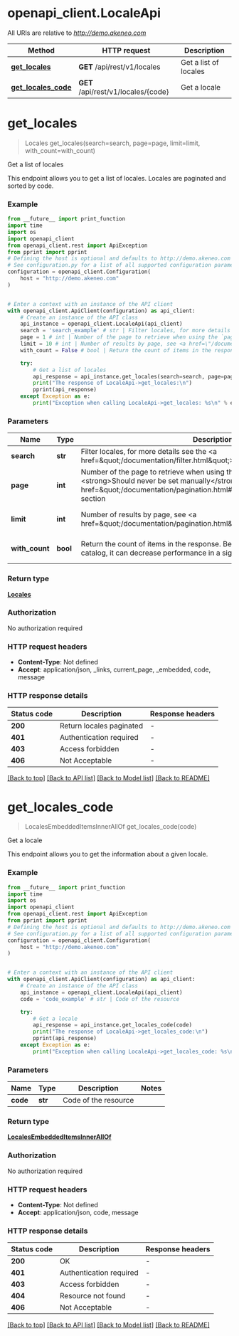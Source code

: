 # openapi_client.LocaleApi

All URIs are relative to *http://demo.akeneo.com*

Method | HTTP request | Description
------------- | ------------- | -------------
[**get_locales**](LocaleApi.md#get_locales) | **GET** /api/rest/v1/locales | Get a list of locales
[**get_locales_code**](LocaleApi.md#get_locales_code) | **GET** /api/rest/v1/locales/{code} | Get a locale


# **get_locales**
> Locales get_locales(search=search, page=page, limit=limit, with_count=with_count)

Get a list of locales

This endpoint allows you to get a list of locales. Locales are paginated and sorted by code.

### Example

```python
from __future__ import print_function
import time
import os
import openapi_client
from openapi_client.rest import ApiException
from pprint import pprint
# Defining the host is optional and defaults to http://demo.akeneo.com
# See configuration.py for a list of all supported configuration parameters.
configuration = openapi_client.Configuration(
    host = "http://demo.akeneo.com"
)


# Enter a context with an instance of the API client
with openapi_client.ApiClient(configuration) as api_client:
    # Create an instance of the API class
    api_instance = openapi_client.LocaleApi(api_client)
    search = 'search_example' # str | Filter locales, for more details see the <a href=\"/documentation/filter.html\">Filters</a> section (optional)
    page = 1 # int | Number of the page to retrieve when using the `page` pagination method type. <strong>Should never be set manually</strong>, see <a href=\"/documentation/pagination.html#pagination\">Pagination</a> section (optional) (default to 1)
    limit = 10 # int | Number of results by page, see <a href=\"/documentation/pagination.html\">Pagination</a> section (optional) (default to 10)
    with_count = False # bool | Return the count of items in the response. Be carefull with that, on a big catalog, it can decrease performance in a significative way (optional) (default to False)

    try:
        # Get a list of locales
        api_response = api_instance.get_locales(search=search, page=page, limit=limit, with_count=with_count)
        print("The response of LocaleApi->get_locales:\n")
        pprint(api_response)
    except Exception as e:
        print("Exception when calling LocaleApi->get_locales: %s\n" % e)
```

### Parameters

Name | Type | Description  | Notes
------------- | ------------- | ------------- | -------------
 **search** | **str**| Filter locales, for more details see the &lt;a href&#x3D;\&quot;/documentation/filter.html\&quot;&gt;Filters&lt;/a&gt; section | [optional] 
 **page** | **int**| Number of the page to retrieve when using the &#x60;page&#x60; pagination method type. &lt;strong&gt;Should never be set manually&lt;/strong&gt;, see &lt;a href&#x3D;\&quot;/documentation/pagination.html#pagination\&quot;&gt;Pagination&lt;/a&gt; section | [optional] [default to 1]
 **limit** | **int**| Number of results by page, see &lt;a href&#x3D;\&quot;/documentation/pagination.html\&quot;&gt;Pagination&lt;/a&gt; section | [optional] [default to 10]
 **with_count** | **bool**| Return the count of items in the response. Be carefull with that, on a big catalog, it can decrease performance in a significative way | [optional] [default to False]

### Return type

[**Locales**](Locales.md)

### Authorization

No authorization required

### HTTP request headers

 - **Content-Type**: Not defined
 - **Accept**: application/json, _links, current_page, _embedded, code, message

### HTTP response details
| Status code | Description | Response headers |
|-------------|-------------|------------------|
**200** | Return locales paginated |  -  |
**401** | Authentication required |  -  |
**403** | Access forbidden |  -  |
**406** | Not Acceptable |  -  |

[[Back to top]](#) [[Back to API list]](../README.md#documentation-for-api-endpoints) [[Back to Model list]](../README.md#documentation-for-models) [[Back to README]](../README.md)

# **get_locales_code**
> LocalesEmbeddedItemsInnerAllOf get_locales_code(code)

Get a locale

This endpoint allows you to get the information about a given locale.

### Example

```python
from __future__ import print_function
import time
import os
import openapi_client
from openapi_client.rest import ApiException
from pprint import pprint
# Defining the host is optional and defaults to http://demo.akeneo.com
# See configuration.py for a list of all supported configuration parameters.
configuration = openapi_client.Configuration(
    host = "http://demo.akeneo.com"
)


# Enter a context with an instance of the API client
with openapi_client.ApiClient(configuration) as api_client:
    # Create an instance of the API class
    api_instance = openapi_client.LocaleApi(api_client)
    code = 'code_example' # str | Code of the resource

    try:
        # Get a locale
        api_response = api_instance.get_locales_code(code)
        print("The response of LocaleApi->get_locales_code:\n")
        pprint(api_response)
    except Exception as e:
        print("Exception when calling LocaleApi->get_locales_code: %s\n" % e)
```

### Parameters

Name | Type | Description  | Notes
------------- | ------------- | ------------- | -------------
 **code** | **str**| Code of the resource | 

### Return type

[**LocalesEmbeddedItemsInnerAllOf**](LocalesEmbeddedItemsInnerAllOf.md)

### Authorization

No authorization required

### HTTP request headers

 - **Content-Type**: Not defined
 - **Accept**: application/json, code, message

### HTTP response details
| Status code | Description | Response headers |
|-------------|-------------|------------------|
**200** | OK |  -  |
**401** | Authentication required |  -  |
**403** | Access forbidden |  -  |
**404** | Resource not found |  -  |
**406** | Not Acceptable |  -  |

[[Back to top]](#) [[Back to API list]](../README.md#documentation-for-api-endpoints) [[Back to Model list]](../README.md#documentation-for-models) [[Back to README]](../README.md)

